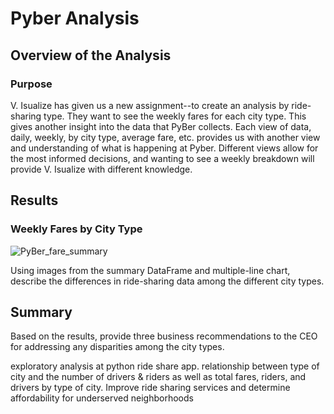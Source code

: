 # Pyber Analysis
## Overview of the Analysis
### Purpose
V. Isualize has given us a new assignment--to create an analysis by ride-sharing type. They want to see the weekly fares for each city type. This gives another insight into the data that PyBer collects. Each view of data, daily, weekly, by city type, average fare, etc. provides us with another view and understanding of what is happening at Pyber. Different views allow for the most informed decisions, and wanting to see a weekly breakdown will provide V. Isualize with different knowledge.

## Results
### Weekly Fares by City Type
![PyBer_fare_summary](Analysis/PyBer_fare_summary.png)

Using images from the summary DataFrame and multiple-line chart, describe the differences in ride-sharing data among the different city types.
## Summary
Based on the results, provide three business recommendations to the CEO for addressing any disparities among the city types.

exploratory analysis at python ride share app. relationship between type of city and the number of drivers & riders as well as total fares, riders, and drivers by type of city. Improve ride sharing services and determine affordability for underserved neighborhoods
